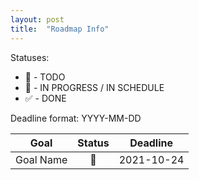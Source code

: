 ```yaml
---
layout: post
title:  "Roadmap Info"
---
```


Statuses:
- 📌 - TODO
- 🧐 - IN PROGRESS / IN SCHEDULE
- ✅ - DONE

Deadline format: YYYY-MM-DD

Goal | Status | &nbsp;&nbsp;&nbsp;Deadline&nbsp;&nbsp;&nbsp;
---|:---:|:---:|
Goal Name | 📌 | 2021-10-24
